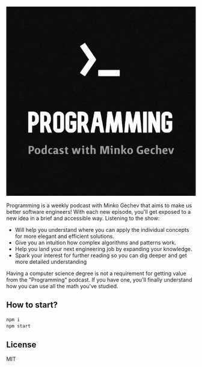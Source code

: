 <p align="center">
  <img src="https://raw.githubusercontent.com/mgechev/podcast/master/public/assets/logo.jpg" />
</p>

Programming is a weekly podcast with Minko Gechev that aims to make us better software engineers! With each new episode, you'll get exposed to a new idea in a brief and accessible way. Listening to the show:

- Will help you understand where you can apply the individual concepts for more elegant and efficient solutions.
- Give you an intuition how complex algorithms and patterns work.
- Help you land your next engineering job by expanding your knowledge.
- Spark your interest for further reading so you can dig deeper and get more detailed understanding

Having a computer science degree is not a requirement for getting value from the "Programming" podcast. If you have one, you'll finally understand how you can use all the math you've studied.

## How to start?

```bash
npm i
npm start
```

## License

MIT
